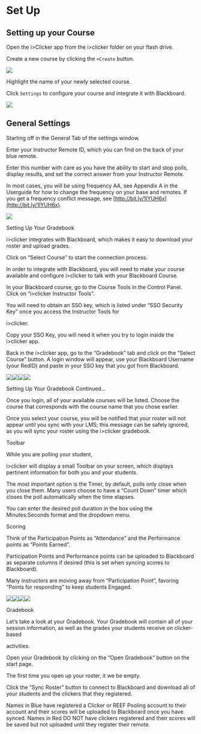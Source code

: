 # Set Up

## Setting up your Course

Open the i>Clicker app from the i>clicker folder on your flash drive.

Create a new course by clicking the `+Create` button.

![](image/create_course.png)

Highlight the name of your newly selected course.

Click `Settings` to configure your course and integrate it with Blackboard.

![](image/access_settings.png)

## General Settings

Starting off in the General Tab of the settings window.

Enter your Instructor Remote ID, which you can find on the back of your blue remote.

Enter this number with care as you have the ability to start and stop polls, display results, and set the correct answer from your Instructor Remote.

In most cases, you will be using frequency AA, see Appendix A in the Userguide for how to change the frequency on your base and remotes. If you get a frequency conflict message, see [http://bit.ly/1IYUH6x](http://bit.ly/1IYUH6x).

![](image/General_Settings1.png)

Setting Up Your Gradebook

i>clicker integrates with Blackboard, which makes it easy to download your roster and upload grades.

Click on “Select Course” to start the connection process.

In order to integrate with Blackboard, you will need to make your course available and configure i>clicker to talk with your Blackboard Course.

In your Blackboard course, go to the Course Tools in the Control Panel. Click on “i>clicker Instructor Tools”.

You will need to obtain an SSO key, which is listed under “SSO Security Key” once you access the Instructor Tools for

i>clicker.

Copy your SSO Key, you will need it when you try to login inside the i>clicker app.

Back in the i>clicker app, go to the “Gradebook” tab and click on the “Select Course” button. A login window will appear, use your Blackboard Username (your RedID) and paste in your SSO key that you got from Blackboard.

![](image/BB_Connect.png)![](image/i_clicker_Tools.png)![](image/LMS_Login.png)![](image/Course_Tools_Exploded.png)

Setting Up Your Gradebook Continued...

Once you login, all of your available courses will be listed. Choose the course that corresponds with the course name that you chose earlier.

Once you select your course, you will be notified that your roster will not appear until you sync with your LMS; this message can be safely ignored, as you will sync your roster using the i>clicker gradebook.

Toolbar

While you are polling your student,

i>clicker will display a small Toolbar on your screen, which displays pertinent information for both you and your students.

The most important option is the Timer, by default, polls only close when you close them. Many users choose to have a “Count Down” timer which closes the poll automatically when the time elapses.

You can enter the desired poll duration in the box using the Minutes:Seconds format and the dropdown menu.

Scoring

Think of the Participation Points as “Attendance” and the Performance points as “Points Earned”.

Participation Points and Performance points can be uploaded to Blackboard as separate columns if desired (this is set when syncing scores to Blackboard).

Many instructors are moving away from “Participation Point”, favoring “Points for responding” to keep students Engaged.

![](image/Courses.png)![](image/After_BB_Connect.png)![](image/Poll_Duration.png)![](image/Points.png)

Gradebook

Let’s take a look at your Gradebook. Your Gradebook will contain all of your session information, as well as the grades your students receive on clicker-based

activities.

Open your Gradebook by clicking on the “Open Gradebook” button on the start page.

The first time you open up your roster, it we be empty.

Click the “Sync Roster” button to connect to Blackboard and download all of your students and the clickers that they registered.

Names in Blue have registered a Clicker or REEF Pooling account to their account and their scores will be uploaded to Blackboard once you have synced. Names in Red DO NOT have clickers registered and their scores will be saved but not uploaded until they register their remote.
